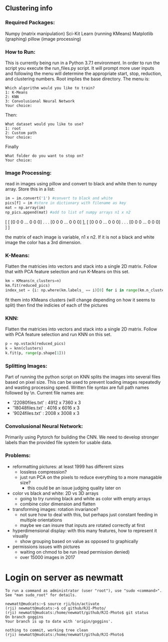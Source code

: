 ## Clustering info

### Required Packages:
Numpy (matrix manipulation)
Sci-Kit Learn (running KMeans)
Matplotlib (graphing)
pillow (image processing)

### How to Run:
This is currently being run in a Python 3.7.1 environment. In order to run the script you execute the run_files.py script. It will prompt more user inputs and following the menu will determine the appropriate start, stop, reduction, and clustering numbers. Root implies the base directory.
The menu is:
```
Which algorithm would you like to train?
1: K-Means
2: KNN
3: Convolusional Neural Network
Your choice: 
```
Then:
```
What dataset would you like to use?
1: root
2: Custom path
Your choice: 
```
Finally
```
What folder do you want to stop on?
Your choice: 
```

### Image Processing:
read in images using pillow and convert to black and white then to numpy array. Store this in a list:

```python
im = im.convert('1') #convert to black and white
pics[f] = im #store in dictionary with filename as key
mat = np.array(im) 
np_pics.append(mat) #add to list of numpy arrays n1 x n2
```
[
    [ [0 0 0 ... 0 0 0]
      .
      .
      .
      [0 0 0 ... 0 0 0] ],
    [ [0 0 0 ... 0 0 0]
      .
      .
      .
      [0 0 0 ... 0 0 0] ]
]

the matrix of each image is variable, n1 x n2. If it is not a black and white image the color has a 3rd dimension.

### K-Means:
Flatten the matricies into vectors and stack into a single 2D matrix. Follow that with PCA feature selection and run K-Means on this set.

```python
km = KMeans(n_clusters=n)
km.fit(reduced_pics)
index_set = {i: np.where(km.labels_ == i)[0] for i in range(km.n_clusters)} #index of pictures in data
```
fit them into KMeans clusters (will change depending on how it seems to split) then find the indicies of each of the pictures

### KNN:
Flatten the matricies into vectors and stack into a single 2D matrix. Follow with PCA feature selection and run KNN on this set.

```python
p = np.vstack(reduced_pics)
k = knn(clusters)
k.fit(p, range(p.shape[1])) 
```

### Splitting Images:
Part of running the python script on KNN splits the images into several files based on pixel size. This can be used to prevent loading images repeatedly and wasting processing speed. Written file syntax are full path names followed by \n. Current file names are:
- '22080files.txt' : 4912 x 7360 x 3
- '18048files.txt' : 4016 x 6016 x 3
- '9024files.txt' : 2008 x 3008 x 3

### Convolusional Neural Network:
Primarily using Pytorch for building the CNN. We need to develop stronger labels than the provided file system for usable data.

### Problems:
- reformatting pictures: at least 1999 has different sizes
  * lossless compression?
  * just run PCA on the pixels to reduce everything to a more managable size?
    - this could be an issue judging quality later on
- color vs black and white: 2D vs 3D arrays
  * going to try running black and white as color with empty arrays
  * combine color dimension and flatten
- transforming images: rotation invariance?
  * not sure how to deal with this, but perhaps just constant feeding in multiple orientations
  * maybe we can insure that inputs are rotated correctly at first
- hyperdimensional display: with this many features, how to represent it visually
  * show grouping based on value as opposed to graphically
- permissions issues with pictures
  * waiting on chmod to be run (read permission denied)
  * over 15000 images in 2017


# Login on server as newmatt
```
To run a command as administrator (user "root"), use "sudo <command>".
See "man sudo_root" for details.

newmatt@mudcats:~$ source rji/bin/activate
(rji) newmatt@mudcats:~$ cd github/RJI-Photo/
(rji) newmatt@mudcats:/home/newmatt/github/RJI-Photo$ git status
On branch goggins
Your branch is up to date with 'origin/goggins'.

nothing to commit, working tree clean
(rji) newmatt@mudcats:/home/newmatt/github/RJI-Photo$ 
```
